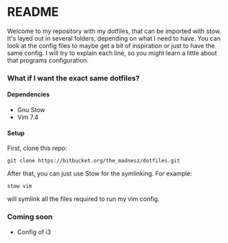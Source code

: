 # README #

Welcome to my repository with my dotfiles, that can be imported with stow. It's layed out in several folders, depending on what I need to have.
You can look at the config files to maybe get a bit of inspiration or just to have the same config.
I will try to explain each line, so you might learn a little about that programs configuration.

### What if I want the exact same dotfiles? ###

#### Dependencies ####
- Gnu Stow
- Vim 7.4

#### Setup ####
First, clone this repo:

    git clone https://bitbucket.org/the_madnesz/dotfiles.git
    
After that, you can just use Stow for the symlinking. For example:

    stow vim

will symlink all the files required to run my vim config.

### Coming soon ###
- Config of i3